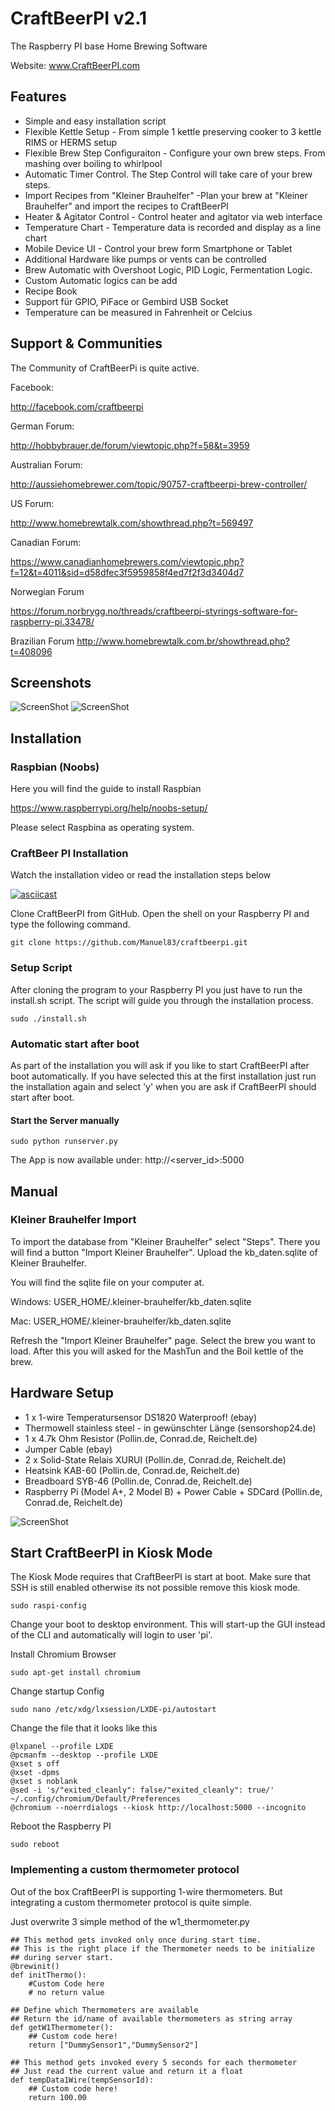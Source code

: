 # CraftBeerPI v2.1
The Raspberry PI base Home Brewing Software

Website: www.CraftBeerPI.com

## Features

* Simple and easy installation script
* Flexible Kettle Setup - From simple 1 kettle preserving cooker to 3 kettle RIMS or HERMS setup
* Flexible Brew Step Configuraiton - Configure your own brew steps. From mashing over boiling to whirlpool
* Automatic Timer Control. The Step Control will take care of your brew steps.
* Import Recipes from "Kleiner Brauhelfer" -Plan your brew at "Kleiner Brauhelfer" and import the recipes to CraftBeerPI
* Heater & Agitator Control - Control heater and agitator via web interface
* Temperature Chart - Temperature data is recorded and display as a line chart
* Mobile Device UI - Control your brew form Smartphone or Tablet
* Additional Hardware like pumps or vents can be controlled
* Brew Automatic with Overshoot Logic, PID Logic, Fermentation Logic.
* Custom Automatic logics can be add
* Recipe Book
* Support für GPIO, PiFace or Gembird USB Socket
* Temperature can be measured in Fahrenheit or Celcius

## Support & Communities

The Community of CraftBeerPi is quite active.

Facebook:

http://facebook.com/craftbeerpi

German Forum:

http://hobbybrauer.de/forum/viewtopic.php?f=58&t=3959

Australian Forum:

http://aussiehomebrewer.com/topic/90757-craftbeerpi-brew-controller/

US Forum:

http://www.homebrewtalk.com/showthread.php?t=569497

Canadian Forum:

https://www.canadianhomebrewers.com/viewtopic.php?f=12&t=4011&sid=d58dfec3f5959858f4ed7f2f3d3404d7

Norwegian Forum

https://forum.norbrygg.no/threads/craftbeerpi-styrings-software-for-raspberry-pi.33478/

Brazilian Forum
http://www.homebrewtalk.com.br/showthread.php?t=408096

## Screenshots

![ScreenShot](https://raw.githubusercontent.com/Manuel83/craftbeerpi/master/docs/images/Screenshot1.png)
![ScreenShot](https://raw.githubusercontent.com/Manuel83/craftbeerpi/master/docs/images/Screenshot2.png)


## Installation



### Raspbian (Noobs)

Here you will find the guide to install Raspbian

https://www.raspberrypi.org/help/noobs-setup/

Please select Raspbina as operating system.


### CraftBeer PI Installation

Watch the installation video or read the installation steps below

[![asciicast](https://asciinema.org/a/du84msz9t56yqqg6j6qfjmvjd.png)](https://asciinema.org/a/du84msz9t56yqqg6j6qfjmvjd)

Clone CraftBeerPI from GitHub.
Open the shell on your Raspberry PI and type the following command.
```
git clone https://github.com/Manuel83/craftbeerpi.git
```
### Setup Script

After cloning the program to your Raspberry PI you just have to run the install.sh script.
The script will guide you through the installation process.
```
sudo ./install.sh
```

### Automatic start after boot

As part of the installation you will ask if you like to start CraftBeerPI after boot automatically.
If you have selected this at the first installation just run the installation again and
select 'y' when you are ask if CraftBeerPI should start after boot.

#### Start the Server manually
```
sudo python runserver.py
```

The App is now available under:  http://<server_id>:5000

## Manual

### Kleiner Brauhelfer Import
To import the database from "Kleiner Brauhelfer" select "Steps".
There you will find a button "Import Kleiner Brauhelfer". Upload the kb_daten.sqlite of
Kleiner Brauhelfer.

You will find the sqlite file on your computer at.

Windows:
USER_HOME/.kleiner-brauhelfer/kb_daten.sqlite

Mac:
USER_HOME/.kleiner-brauhelfer/kb_daten.sqlite

Refresh the "Import Kleiner Brauhelfer" page. Select the brew you want to load.
After this you will asked for the MashTun and the Boil kettle of the brew.

## Hardware Setup

* 1 x 1-wire Temperatursensor DS1820 Waterproof! (ebay)
* Thermowell stainless steel - in gewünschter Länge (sensorshop24.de)
* 1 x 4.7k Ohm Resistor (Pollin.de, Conrad.de, Reichelt.de)
* Jumper Cable (ebay)
* 2 x Solid-State Relais XURUI (Pollin.de, Conrad.de, Reichelt.de)
* Heatsink KAB-60 (Pollin.de, Conrad.de, Reichelt.de)
* Breadboard SYB-46 (Pollin.de, Conrad.de, Reichelt.de)
* Raspberry Pi (Model A+, 2 Model B) + Power Cable + SDCard (Pollin.de, Conrad.de, Reichelt.de)


![ScreenShot](http://craftbeerpi.com/img/Img1.png)

## Start CraftBeerPI in Kiosk Mode

The Kiosk Mode requires that CraftBeerPI is start at boot.
Make sure that SSH is still enabled otherwise its not possible remove this kiosk mode.


```
sudo raspi-config
```

Change your boot to desktop environment. This will start-up the GUI instead of the CLI and automatically will login to user 'pi'.

Install Chromium Browser
```
sudo apt-get install chromium
```

Change startup Config

```
sudo nano /etc/xdg/lxsession/LXDE-pi/autostart
```

Change the file that it looks like this

```
@lxpanel --profile LXDE
@pcmanfm --desktop --profile LXDE
@xset s off
@xset -dpms
@xset s noblank
@sed -i 's/"exited_cleanly": false/"exited_cleanly": true/' ~/.config/chromium/Default/Preferences
@chromium --noerrdialogs --kiosk http://localhost:5000 --incognito
```

Reboot the Raspberry PI

```
sudo reboot
```

### Implementing a custom thermometer protocol
Out of the box CraftBeerPI is supporting 1-wire thermometers.
But integrating a custom thermometer protocol is quite simple.

Just overwrite 3 simple method of the w1_thermometer.py

```
## This method gets invoked only once during start time.
## This is the right place if the Thermometer needs to be initialize
## during server start.
@brewinit()
def initThermo():
    #Custom Code here
    # no return value

## Define which Thermometers are available
## Return the id/name of available thermometers as string array
def getW1Thermometer():
    ## Custom code here!
    return ["DummySensor1","DummySensor2"]

## This method gets invoked every 5 seconds for each thermometer
## Just read the current value and return it a float
def tempData1Wire(tempSensorId):
    ## Custom code here!
    return 100.00
```
